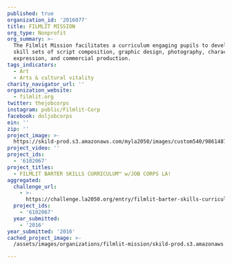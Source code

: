 ```yaml
---
published: true
organization_id: '2016077'
title: FILMLIT MISSION
org_type: Nonprofit
org_summary: >-
  The Filmlit Mission facilitates a curriculum engaging pupils to develop in the
  skill sets of script composition, graphic design, photography, character
  expression, and commercial production.
tags_indicators:
  - Art
  - Arts & cultural vitality
charity_navigator_url: ''
organization_website:
  - filmlit.org
twitter: thejobcorps
instagram: public/Filmlit-Corp
facebook: doljobcorps
ein: ''
zip: ''
project_image: >-
  https://skild-prod.s3.amazonaws.com/myla2050/images/custom540/9861487393741-team89.jpg
project_video: ''
project_ids:
  - '6102067'
project_titles:
  - FILMLIT BARTER SKILLS CURRICULUM™ w/JOB CORPS LA!
aggregated:
  challenge_url:
    - >-
      https://challenge.la2050.org/entry/filmlit-barter-skills-curriculum™-w-job-corps-la!
  project_ids:
    - '6102067'
  year_submitted:
    - '2016'
year_submitted: '2016'
cached_project_image: >-
  /assets/images/organizations/filmlit-mission/skild-prod.s3.amazonaws.com/myla2050/images/custom540/9861487393741-team89.jpg

---
```

